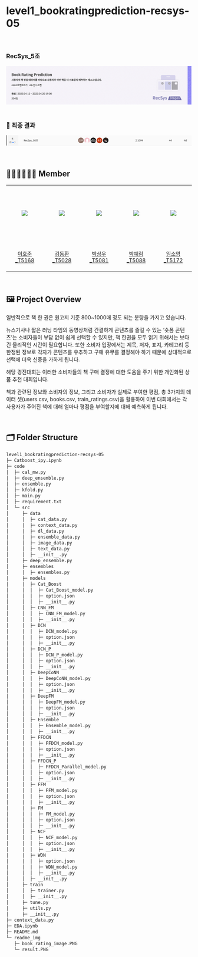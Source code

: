 # level1_bookratingprediction-recsys-05

&nbsp;
### RecSys_5조
![image](readme_img/book_rating_image.PNG)
&nbsp;

### 🥈 최종 결과

![image2](readme_img/result.PNG)

&nbsp;

## 🙋🏻‍♂️🙋🏻‍♀️  Member
<table align="center">
  <tr height="155px">
    <td align="center" width="150px">
      <a href="https://github.com/ghwns82"><img src="https://avatars.githubusercontent.com/u/68892482?v=4"/></a>
    </td>
    <td align="center" width="150px">
      <a href="https://github.com/dhkim77000"><img src="https://avatars.githubusercontent.com/u/89527573?v=4"/></a>
    </td>
    <td align="center" width="150px">
      <a href="https://github.com/sangwu99"><img src="https://avatars.githubusercontent.com/u/51920102?v=4"/></a>
    </td>
    <td align="center" width="150px">
      <a href="https://github.com/y2r1m"><img src="https://avatars.githubusercontent.com/u/69053602?v=4"/></a>
    </td>
    <td align="center" width="150px">
      <a href="https://github.com/AI-soyoung"><img src="https://avatars.githubusercontent.com/u/126646180?v=4"/></a>
    </td>
  </tr>
  <tr height="80px">
    <td align="center" width="150px">
      <a href="https://github.com/ghwns82">이호준_T5168</a>
    </td>
    <td align="center" width="150px">
      <a href="https://github.com/dhkim77000">김동환_T5028</a>
    </td>
    <td align="center" width="150px">
      <a href="https://github.com/sangwu99">박상우_T5081</a>
    </td>
    <td align="center" width="150px">
      <a href="https://github.com/y2r1m">박예림_T5088</a>
    </td>
    <td align="center" width="150px">
      <a href="https://github.com/AI-soyoung">임소영_T5172</a>
    </td>
  </tr>
</table>
&nbsp;

## 🖼️ Project Overview

일반적으로 책 한 권은 원고지 기준 800~1000매 정도 되는 분량을 가지고 있습니다.

뉴스기사나 짧은 러닝 타임의 동영상처럼 간결하게 콘텐츠를 즐길 수 있는 ‘숏폼 콘텐츠’는 소비자들이 부담 없이 쉽게 선택할 수 있지만, 책 한권을 모두 읽기 위해서는 보다 긴 물리적인 시간이 필요합니다. 또한 소비자 입장에서는 제목, 저자, 표지, 카테고리 등 한정된 정보로 각자가 콘텐츠를 유추하고 구매 유무를 결정해야 하기 때문에 상대적으로 선택에 더욱 신중을 가하게 됩니다.

해당 경진대회는 이러한 소비자들의 책 구매 결정에 대한 도움을 주기 위한 개인화된 상품 추천 대회입니다.

책과 관련된 정보와 소비자의 정보, 그리고 소비자가 실제로 부여한 평점, 총 3가지의 데이터 셋(users.csv, books.csv, train_ratings.csv)을 활용하여 이번 대회에서는 각 사용자가 주어진 책에 대해 얼마나 평점을 부여할지에 대해 예측하게 됩니다.

&nbsp;


## 🗂️ Folder Structure

```
level1_bookratingprediction-recsys-05
├─ Catboost_ipy.ipynb
├─ code
│  ├─ cal_mw.py
│  ├─ deep_ensemble.py
│  ├─ ensemble.py
│  ├─ kfold.py
│  ├─ main.py
│  ├─ requirement.txt
│  └─ src
│     ├─ data
│     │  ├─ cat_data.py
│     │  ├─ context_data.py
│     │  ├─ dl_data.py
│     │  ├─ ensemble_data.py
│     │  ├─ image_data.py
│     │  ├─ text_data.py
│     │  ├─ __init__.py
│     ├─ deep_ensemble.py
│     ├─ ensembles
│     │  ├─ ensembles.py
│     ├─ models
│     │  ├─ Cat_Boost
│     │  │  ├─ Cat_Boost_model.py
│     │  │  ├─ option.json
│     │  │  ├─ __init__.py
│     │  ├─ CNN_FM
│     │  │  ├─ CNN_FM_model.py
│     │  │  ├─ __init__.py
│     │  ├─ DCN
│     │  │  ├─ DCN_model.py
│     │  │  ├─ option.json
│     │  │  ├─ __init__.py
│     │  ├─ DCN_P
│     │  │  ├─ DCN_P_model.py
│     │  │  ├─ option.json
│     │  │  ├─ __init__.py
│     │  ├─ DeepCoNN
│     │  │  ├─ DeepCoNN_model.py
│     │  │  ├─ option.json
│     │  │  ├─ __init__.py
│     │  ├─ DeepFM
│     │  │  ├─ DeepFM_model.py
│     │  │  ├─ option.json
│     │  │  ├─ __init__.py
│     │  ├─ Ensemble
│     │  │  ├─ Ensemble_model.py
│     │  │  ├─ __init__.py
│     │  ├─ FFDCN
│     │  │  ├─ FFDCN_model.py
│     │  │  ├─ option.json
│     │  │  ├─ __init__.py
│     │  ├─ FFDCN_P
│     │  │  ├─ FFDCN_Parallel_model.py
│     │  │  ├─ option.json
│     │  │  ├─ __init__.py
│     │  ├─ FFM
│     │  │  ├─ FFM_model.py
│     │  │  ├─ option.json
│     │  │  ├─ __init__.py
│     │  ├─ FM
│     │  │  ├─ FM_model.py
│     │  │  ├─ option.json
│     │  │  ├─ __init__.py
│     │  ├─ NCF
│     │  │  ├─ NCF_model.py
│     │  │  ├─ option.json
│     │  │  ├─ __init__.py
│     │  ├─ WDN
│     │  │  ├─ option.json
│     │  │  ├─ WDN_model.py
│     │  │  ├─ __init__.py
│     │  ├─ __init__.py
│     ├─ train
│     │  ├─ trainer.py
│     │  ├─ __init__.py
│     ├─ tune.py
│     ├─ utils.py
│     ├─ __init__.py
├─ context_data.py
├─ EDA.ipynb
├─ README.md
└─ readme_img
   ├─ book_rating_image.PNG
   └─ result.PNG

```
